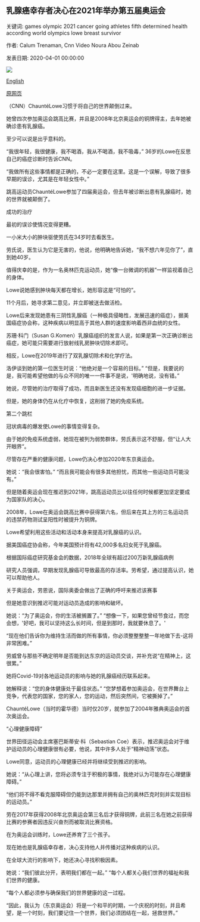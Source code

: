 ## 乳腺癌幸存者决心在2021年举办第五届奥运会

关键词: games olympic 2021 cancer going athletes fifth determined health according world olympics lowe breast survivor

作者: Calum Trenaman, Cnn Video Noura Abou Zeinab

发表日期: 2020-04-01 00:00:00

![](https://cdn.cnn.com/cnnnext/dam/assets/200330100940-chaunte-lowe-rio-super-tease.jpg)

[English](The%20breast%20cancer%20survivor%20determined%20to%20make%20her%20fifth%20Olympic%20Games%20in%202021.md)

[原网页](https://edition.cnn.com/2020/04/01/sport/chaunte-lowe-olympics-breast-cancer-spt-intl/index.html)

（CNN）ChauntéLowe习惯于将自己的世界颠倒过来。

她曾四次参加奥运会跳高比赛，并且是2008年北京奥运会的铜牌得主，去年她被确诊患有乳腺癌。

至少可以说是出乎意料的。

“我很年轻，我很健康，我不喝酒，我从不喝酒，我不吸毒，” 36岁的Lowe在反思自己的癌症诊断时告诉CNN。

“我做所有这些事情都是正确的，不必一定要在这里。这是一个误解，导致了很多早期的误诊，尤其是在年轻女性中。”

跳高运动员ChauntéLowe参加了四届奥运会，但去年被诊断出患有乳腺癌时，她的世界就被颠倒了。

成功的治疗

最初的误诊使情况变得更糟。

一小米大小的肿块驱使劳氏在34岁时去看医生。

劳氏说，医生认为它是无害的，他说，他明确地告诉她，“我不想六年见你了”，直到她40岁。

值得庆幸的是，作为一名奥林匹克运动员，她“像一台微调的机器”一样监视着自己的身体。

Lowe说她感到肿块每天都在增长，她形容这是“可怕的”。

11个月后，她寻求第二意见，并立即被送去做活检。

Lowe后来发现她患有三阴性乳腺癌（一种极具侵略性，发展迅速的癌症），据美国癌症协会称，这种疾病以明显高于其他人群的速度影响着西非血统的女性。

苏珊·科门（Susan G.Komen）乳腺癌组织的发言人说，如果是第一次正确诊断出癌症，她可能只需要进行放射线乳房肿块切除术即可。

相反，Lowe在2019年进行了双乳腺切除术和化学疗法。

洛伊谈到她的第一位医生时说：“他绝对是一个容易的目标。” “但是，我要说的是，我可能希望他做的与众不同的唯一一件事不是说，'明确地说，没有错。”

她说，尽管她的治疗取得了成功，而且新医生还没有发现癌细胞的进一步证据。

但是，她的身体仍在从化疗中恢复，这削弱了她的免疫系统。

第二个跳栏

冠状病毒的爆发使Lowe的事情变得复杂。

由于她的免疫系统虚弱，她现在被列为弱势群体，劳氏表示这不舒服，但“让人大开眼界”。

尽管存在严重的健康问题，Lowe仍决心参加2020年东京奥运会。

她说：“我会很害怕。” “而且我可能会有很多其他担忧，而其他一些运动员可能没有。”

但是随着奥运会现在推迟到2021年，跳高运动员比以往任何时候都更加坚定要成为国家队的决心。

2008年，Lowe在奥运会跳高比赛中获得第六名，但后来在其上方的三名运动员的违禁药物测试呈阳性时被提升为铜牌。

Lowe希望利用这些活动和活动本身来提高对乳腺癌的认识。

据美国癌​​症协会称，今年美国预计将有42,000多名妇女死于乳腺癌。

根据国际癌症研究基金会的数据，2018年全球有超过200万新乳腺癌病例

研究人员强调，早期发现乳腺癌可导致最高的存活率。劳希望，通过提高认识，她可以帮助他人。

关于奥运会，劳恩说，国际奥委会做出了正确的呼吁来推迟该赛事

但是她意识到推迟可能对运动员造成的影响和破坏。

她说：“为了奥运会，你的生活被搁置了。” “想像一下，如果您曾经节食过，而您会想，'好吧，我可以坚持这么长时间，但是到那时，我就要休息了。'

“现在他们告诉你为维持生活而做的所有事情，你必须整整整整一年地做下去-这将非常困难。”

劳威曾与那些不确定明年是否能到达东京的运动员交谈，并补充说“在精神上，这很累。”

她将Covid-19对各地运动员的影响与她的乳腺癌经历联系起来。

她解释说：“您的身体健康处于最佳状态。” “您梦想着参加奥运会，在世界舞台上竞争，代表您的国家，您的家人，您的运动，然后突然间，它被撕掉了。”

ChauntéLowe（当时的霍华德）当时仅20岁，就参加了2004年雅典奥运会的首次奥运会。

“心理健康障碍”

世界田径运动会主席塞巴斯蒂安·科（Sebastian Coe）表示，推迟奥运会对于维护运动员的心理健康很有必要，他说，其中许多人处于“精神动荡”状态。

Lowe同意，运动员的心理健康已经并将继续受到推迟的影响。

她说：“从心理上讲，您将必须专注于积极的事情，我绝对认为可能存在心理健康障碍。”

“他们将不得不看克服障碍但仍能到达那里并拥有自己的奥林匹克时刻并实现目标的运动员。”

劳在2017年获得2008年北京奥运会第三名后才获得铜牌，此前三名在她之前获得比赛的参赛者因违反兴奋剂而被取消比赛资格。

在为奥运会训练时，Lowe还养育了三个孩子。

现在她也是乳腺癌幸存者，决心支持他人并传播对这种疾病的认识。

在全球大流行的影响下，她还决心寻找积极因素。

她说：“我们彼此分开，表明我们都在一起。” “每个人都关心我们世界的福祉和我们世界的健康。

“每个人都必须参与确保我们的世界健康的这一过程。

“因此，我认为（东京奥运会）将是一个和平的时期，一个庆祝的时刻，并且希望，是一个时刻，我们要记住一个世界，我们必须团结在一起，拯救世界。”